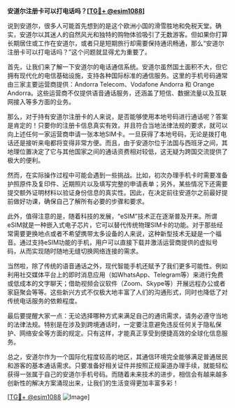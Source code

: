 **安道尔注册卡可以打电话吗？[[TG💪+ @esim1088](https://t.me/s/esim1088)]**

说到安道尔，很多人可能首先想到的是这个欧洲小国的滑雪胜地和免税天堂。确实，安道尔以其迷人的自然风光和独特的购物体验吸引了无数游客。但如果你打算长期居住或工作在安道尔，或者只是短期旅行却需要保持通讯畅通，那么“安道尔注册卡可以打电话吗？”这个问题就显得尤为重要了。

首先，让我们来了解一下安道尔的电话通信系统。安道尔虽然国土面积不大，但它拥有现代化的电信基础设施，支持各种国际标准的通信服务。这里的手机号码通常由三家主要运营商提供：Andorra Telecom、Vodafone Andorra 和 Orange Andorra。这些运营商不仅提供语音通话服务，还涵盖了短信、数据流量以及互联网接入等多方面的业务。

那么，对于持有安道尔注册卡的人来说，是否能够使用本地号码进行通话呢？答案是肯定的！只要你的注册卡信息真实有效，并且符合当地法律法规的要求，就可以向上述任何一家运营商申请一张本地SIM卡。一旦获得了本地号码，无论是拨打电话还是接听来电都将变得非常方便。而且，由于安道尔位于法国与西班牙之间，其地理位置决定了它与其他国家之间的通话资费相对较低，这无疑为跨国交流提供了极大的便利。

然而，在实际操作过程中可能会遇到一些挑战。比如，初次办理手机卡时需要准备护照原件及复印件、近期照片以及填写完整的申请表单；另外，某些情况下还需要提交额外证明材料以验证身份信息的真实性。因此，在决定前往安道尔之前最好提前做好功课，确保自己了解所有必要的步骤和要求。

此外，值得注意的是，随着科技的发展，“eSIM”技术正在逐渐普及开来。所谓eSIM就是一种嵌入式电子芯片，它可以替代传统物理SIM卡的功能。对于那些经常需要更换地点或者不希望携带太多设备的人来说，这种新型技术无疑是一个福音。通过支持eSIM功能的手机，用户可以直接下载并激活运营商提供的虚拟号码，从而实现随时随地无缝切换网络连接的需求。

当然啦，除了传统的语音通话之外，现代智能手机还赋予了我们更多可能性。例如利用社交媒体平台上的即时消息应用（如WhatsApp、Telegram等）来进行免费或低成本的文字聊天；借助视频会议软件（Zoom、Skype等）开展远程办公或者家庭聚会等等。这些新兴方式不仅极大地丰富了人们的沟通形式，同时也降低了对传统电话服务的依赖程度。

最后要提醒大家一点：无论选择哪种方式来满足自己的通讯需求，请务必遵守当地的法律法规。特别是在涉及到跨境通话时，一定要注意避免违反任何关于隐私保护、网络安全等方面的规定。只有这样，才能真正享受到便捷高效的全球化信息服务。

总之，安道尔作为一个国际化程度较高的地区，其通信环境完全能够满足普通居民和游客的基本通话需求。只要准备好相关证件并按照正规渠道办理手续，就能轻松获得一张属于自己的安道尔手机号码。而随着未来技术的进步，相信会有越来越多创新性的解决方案涌现出来，让我们的生活变得更加丰富多彩！

[[TG💪+ @esim1088](https://t.me/s/esim1088) ![Image](https://i.postimg.cc/4NQfJmqS/Snipaste-2025-05-13-00-14-12.png)]
